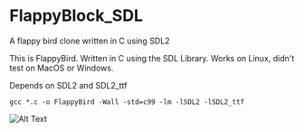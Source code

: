 # FlappyBlock_SDL
A flappy bird clone written in C using SDL2

This is FlappyBird. Written in C using the SDL Library. Works on Linux, didn't test on MacOS or Windows.

Depends on SDL2 and SDL2_ttf

```
gcc *.c -o FlappyBird -Wall -std=c99 -lm -lSDL2 -lSDL2_ttf
```

![Alt Text](https://media.giphy.com/media/vFKqnCdLPNOKc/giphy.gif)
